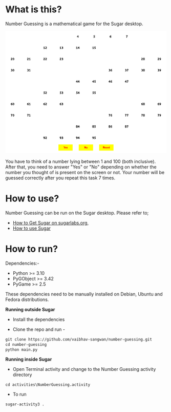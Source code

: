 What is this?
=============

Number Guessing is a mathematical game for the Sugar desktop.

![alt text](https://github.com/vaibhav-sangwan-02/number-guessing/blob/main/screenshots/gameplay.png?raw=true)

You have to think of a number lying between 1 and 100 (both inclusive). After that, you need to answer "Yes" or "No" depending on whether the number you thought of is present on the screen or not. Your number will be guessed correctly after you repeat this task 7 times.

How to use?
===========

Number Guessing can be run on the Sugar desktop.  Please refer to;

* [How to Get Sugar on sugarlabs.org](https://sugarlabs.org/),
* [How to use Sugar](https://help.sugarlabs.org/)

How to run?
=================

Dependencies:- 
- Python >= 3.10
- PyGObject >= 3.42
- PyGame >= 2.5
  
These dependencies need to be manually installed on Debian, Ubuntu and Fedora distributions.


**Running outside Sugar**


- Install the dependencies

- Clone the repo and run -
```
git clone https://github.com/vaibhav-sangwan/number-guessing.git
cd number-guessing
python main.py
```

**Running inside Sugar**

- Open Terminal activity and change to the Number Guessing activity directory
```
cd activities\NumberGuessing.activity
```
- To run
```
sugar-activity3 .
```
